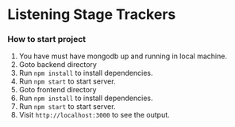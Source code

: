 # Listening Stage Trackers

### How to start project

1. You have must have mongodb up and running in local machine.
2. Goto backend directory
3. Run `npm install` to install dependencies.
4. Run `npm start` to start server.
5. Goto frontend directory
6. Run `npm install` to install dependencies.
7. Run `npm start` to start server.
8. Visit `http://localhost:3000` to see the output.
